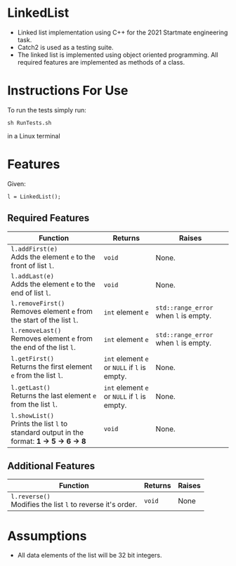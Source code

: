 # LinkedList
* Linked list implementation using C++ for the 2021 Startmate engineering task.
* Catch2 is used as a testing suite.
* The linked list is implemented using object oriented programming. All required features are implemented as methods of a class.

# Instructions For Use

To run the tests simply run:
```
sh RunTests.sh
```
in a Linux terminal
# Features
Given:
```
l = LinkedList();
```
## Required Features
Function | Returns | Raises
--- | --- | ---
`l.addFirst(e)`<br>Adds the element `e` to the front of list `l`.  | `void` | None.
`l.addLast(e)`<br>Adds the element `e` to the end of list `l`.  | `void` | None.
`l.removeFirst()`<br>Removes element `e` from the start of the list `l`.  | `int` element `e` | `std::range_error` when `l` is empty.
`l.removeLast()`<br>Removes element `e` from the end of the list `l`.  | `int` element `e` | `std::range_error` when `l` is empty.
`l.getFirst()`<br>Returns the first element `e` from the list `l`.  | `int` element `e` or `NULL` if `l` is empty. | None.
`l.getLast()`<br>Returns the last element `e` from the list `l`.  | `int` element `e` or `NULL` if `l` is empty. | None.
`l.showList()`<br>Prints the list `l` to standard output in the format: **1 -> 5 -> 6 -> 8**  | `void` | None.

## Additional Features
Function | Returns | Raises
--- | --- | ---
`l.reverse()`<br>Modifies the list `l` to reverse it's order.  | `void` | None

# Assumptions

* All data elements of the list will be 32 bit integers.
